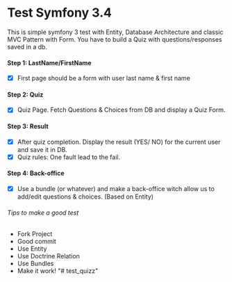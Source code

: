 # Test Symfony 3.4 #

This is simple symfony 3 test with Entity, Database Architecture and classic MVC Pattern with Form. 
You have to build a Quiz with questions/responses saved in a db.

#### Step 1: LastName/FirstName ####

- [x] First page should be a form with user last name & first name

#### Step 2: Quiz ####

- [x] Quiz Page. Fetch Questions & Choices from DB and display a Quiz Form.

#### Step 3: Result ####

- [x] After quiz completion. Display the result (YES/ NO) for the current user and save it in DB. 
- [x] Quiz rules: One fault lead to the fail.

#### Step 4: Back-office ####

- [x] Use a bundle (or whatever) and make a back-office witch allow us to add/edit questions & choices. (Based on Entity)



###### Tips to make a good test ######

* Fork Project
* Good commit
* Use Entity
* Use Doctrine Relation
* Use Bundles
* Make it work!
"# test_quizz" 
